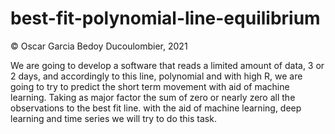 # best-fit-polynomial-line-equilibrium
© Oscar Garcia Bedoy Ducoulombier, 2021

We are going to develop a software that reads a limited amount of data, 3 or 2 days, and accordingly to this line, polynomial and with high R, we are going to try to predict the short term movement with aid of machine learning. Taking as major factor the sum of zero or nearly zero all the observations to the best fit line. with the aid of machine learning, deep learning and time series we will try to do this task.

